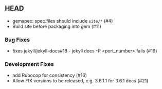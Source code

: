 ## HEAD

  * gemspec: spec.files should include `site/*` (#4)
  * Build site before packaging into gem (#11)

### Bug Fixes

  * fixes jekyll/jekyll-docs#18 - jekyll docs -P <port_number> fails (#19)

### Development Fixes

  * add Rubocop for consistency (#16)
  * Allow FIX versions to be released, e.g. 3.6.1.1 for 3.6.1 docs (#21)
